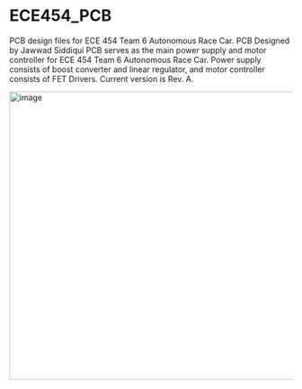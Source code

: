 # ECE454_PCB
PCB design files for ECE 454 Team 6 Autonomous Race Car. PCB Designed by Jawwad Siddiqui
PCB serves as the main power supply and motor controller for ECE 454 Team 6 Autonomous Race Car. Power supply consists of boost converter and linear regulator, and motor controller consists of FET Drivers. Current version is Rev. A.

<img width="512" alt="image" src="https://github.com/user-attachments/assets/da793586-01a9-45b1-967d-4f3c470df964" />
